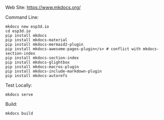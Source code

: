 
Web Site: https://www.mkdocs.org/

Command Line:
```
mkdocs new esp3d.io
cd esp3d.io
pip install mkdocs
pip install mkdocs-material
pip install mkdocs-mermaid2-plugin
pip install mkdocs-awesome-pages-plugin</s> # conflict with mkdocs-section-index
pip install mkdocs-section-index
pip install mkdocs-glightbox
pip install mkdocs-macros-plugin
pip install mkdocs-include-markdown-plugin
pip install mkdocs-autorefs
```

Test Locally:
```
mkdocs serve
```

Build:
```
mkdocs build
```
